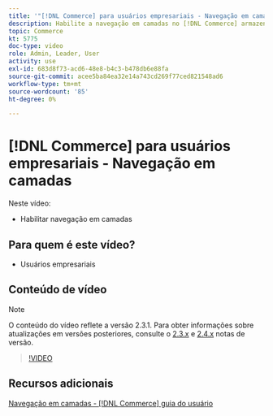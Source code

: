 ```yaml
---
title: '"[!DNL Commerce] para usuários empresariais - Navegação em camadas"'
description: Habilite a navegação em camadas no [!DNL Commerce] armazenar para que os clientes possam encontrar produtos fácil e rapidamente.
topic: Commerce
kt: 5775
doc-type: video
role: Admin, Leader, User
activity: use
exl-id: 683d8f73-acd6-48e8-b4c3-b478db6e88fa
source-git-commit: acee5ba84ea32e14a743cd269f77ced821548ad6
workflow-type: tm+mt
source-wordcount: '85'
ht-degree: 0%

---
```


# [!DNL Commerce] para usuários empresariais - Navegação em camadas

Neste vídeo:

- Habilitar navegação em camadas

## Para quem é este vídeo?

- Usuários empresariais

## Conteúdo de vídeo

>[!NOTE]
>
>O conteúdo do vídeo reflete a versão 2.3.1. Para obter informações sobre atualizações em versões posteriores, consulte o [ 2.3.x](https://devdocs.magento.com/guides/v2.3/release-notes/bk-release-notes.html) e [2.4.x](https://devdocs.magento.com/guides/v2.4/release-notes/bk-release-notes.html) notas de versão.

>[!VIDEO](https://video.tv.adobe.com/v/36186?quality=12&learn=on)

## Recursos adicionais

[Navegação em camadas - [!DNL Commerce] guia do usuário](https://docs.magento.com/user-guide/catalog/navigation-layered.html)
